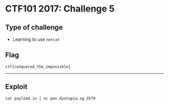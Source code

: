 # CTF101 2017: Challenge 5

## Type of challenge

- Learning to use `netcat`

## Flag

```
ctf{conquered_the_impossible}
```

---

## Exploit

```
cat payload.in | nc pwn.dystopia.sg 3579
```
